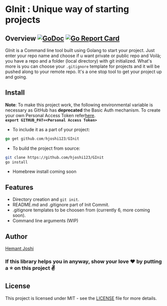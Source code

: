 # GInit : Unique way of starting projects

## Overview [![GoDoc](https://godoc.org/github.com/hjoshi123/GInit?status.svg)](https://godoc.org/github.com/hjoshi123/GInit) [![Go Report Card](https://goreportcard.com/badge/github.com/hjoshi123/GInit)](https://goreportcard.com/report/github.com/hjoshi123/GInit)

GInit is a Command line tool built using Golang to start your project. Just enter your repo name and choose if u want private or public repo and Voilà; you have a repo and a folder (local directory) with git initialized. What's more is you can choose your `.gitignore` template for projects and it will be pushed along to your remote repo. It's a one stop tool to get your project up and going.

## Install

**Note**: To make this project work, the following environmental variable is necessary as GitHub has **deprecated** the Basic Auth mechanism. To create your own Personal Access Token refer[here](https://docs.github.com/en/github/authenticating-to-github/creating-a-personal-access-token). \
**`export GITHUB_PAT=<Personal Access Token>`**

* To include it as a part of your project:

```go
go get github.com/hjoshi123/GInit
```

* To build the project from source:

```bash
git clone https://github.com/hjoshi123/GInit
go install
```

* Homebrew install coming soon

## Features

* Directory creation and `git init`.
* README.md and .gitignore part of Init Commit.
* .gitignore templates to be choosen from (currently 6, more coming soon).
* Command line arguments (WIP)

## Author

[Hemant Joshi](https://github.com/hjoshi123/)

### If this library helps you in anyway, show your love ❤️ by putting a ⭐ on this project ✌️

## License

This project is licensed under MIT - see the [LICENSE](https://github.com/hjoshi123/GInit/blob/master/LICENSE) file for more details.
